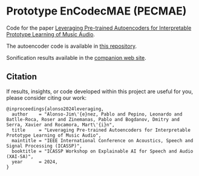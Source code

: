 # Prototype EnCodecMAE (PECMAE)

Code for the paper [Leveraging Pre-trained Autoencoders for Interpretable Prototype Learning of Music Audio](https://arxiv.org/abs/2402.09318).

The autoencoder code is available in [this repository](https://github.com/mrpep/encodecmae-to-wav).

Sonification results available in the [companion web site](https://palonso.github.io/pecmae/).


## Citation
If results, insights, or code developed within this project are useful for you, please consider citing our work:

    @inproceedings{alonso2024leveraging,
      author    = "Alonso-Jim\'{e}nez, Pablo and Pepino, Leonardo and Batlle-Roca, Roser and Zinemanas, Pablo and Bogdanov, Dmitry and Serra, Xavier and Rocamora, Mart\'{i}n",
      title     = "Leveraging Pre-trained Autoencoders for Interpretable Prototype Learning of Music Audio",
      maintitle = "IEEE International Conference on Acoustics, Speech and Signal Processing (ICASSP)",
      booktitle = "ICASSP Workshop on Explainable AI for Speech and Audio (XAI-SA)",
      year      = 2024,
    }

